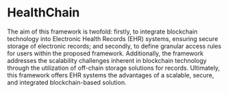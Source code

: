 # HealthChain



The aim of this framework is twofold: firstly, to integrate blockchain technology into Electronic Health Records (EHR) systems, ensuring secure storage of electronic records; and secondly, to define granular access rules for users within the proposed framework. Additionally, the framework addresses the scalability challenges inherent in blockchain technology through the utilization of off-chain storage solutions for records. Ultimately, this framework offers EHR systems the advantages of a scalable, secure, and integrated blockchain-based solution.
